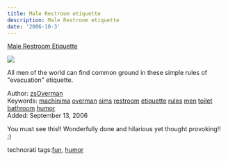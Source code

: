 ```yaml
---
title: Male Restroom etiquette
description: Male Restroom etiquette
date: '2006-10-3'
---
```


[Male Restroom Etiquette][0]

[![](/images/2.jpg)][0]

All men of the world can find common ground in these simple rules of "evacuation" etiquette.

Author: [zsOverman][1]  
Keywords: [machinima][2] [overman][3] [sims][4] [restroom][5] [etiquette][6] [rules][7] [men][8] [toilet][9] [bathroom][10] [humor][11]  
Added: September 13, 2006

You must see this!! Wonderfully done and hilarious yet thought provoking!! ;)

technorati tags:[fun][12], [humor][13]


[0]: http://youtube.com/?v=IzO1mCAVyMw
[1]: http://youtube.com/profile?user=zsOverman
[2]: /results?search_query=machinima
[3]: /results?search_query=overman
[4]: /results?search_query=sims
[5]: /results?search_query=restroom
[6]: /results?search_query=etiquette
[7]: /results?search_query=rules
[8]: /results?search_query=men
[9]: /results?search_query=toilet
[10]: /results?search_query=bathroom
[11]: /results?search_query=humor
[12]: http://technorati.com/tag/fun
[13]: http://technorati.com/tag/humor
